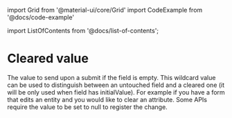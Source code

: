 import Grid from '@material-ui/core/Grid'
import CodeExample from '@docs/code-example'

import ListOfContents from '@docs/list-of-contents';

<Grid container item>
<Grid item xs={12} md={10}>

# Cleared value

The value to send upon a submit if the field is empty. This wildcard value can be used to distinguish between an untouched field and a cleared one (it will be only used when field has initialValue). For example if you have a form that edits an entity and you would like to clear an attribute. Some APIs require the value to be set to null to register the change.


<CodeExample source="components/cleared-value" mode="preview" />

</Grid>
<Grid item xs={false} md={2}>
  <ListOfContents file="renderer/cleared-value" />
</Grid>
</Grid>
